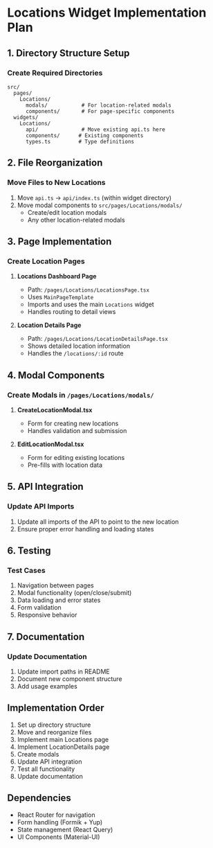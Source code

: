 # Locations Widget Implementation Plan

## 1. Directory Structure Setup

### Create Required Directories
```
src/
  pages/
    Locations/
      modals/           # For location-related modals
      components/       # For page-specific components
  widgets/
    Locations/
      api/              # Move existing api.ts here
      components/      # Existing components
      types.ts         # Type definitions
```

## 2. File Reorganization

### Move Files to New Locations
1. Move `api.ts` → `api/index.ts` (within widget directory)
2. Move modal components to `src/pages/Locations/modals/`
   - Create/edit location modals
   - Any other location-related modals

## 3. Page Implementation

### Create Location Pages
1. **Locations Dashboard Page**
   - Path: `/pages/Locations/LocationsPage.tsx`
   - Uses `MainPageTemplate`
   - Imports and uses the main `Locations` widget
   - Handles routing to detail views

2. **Location Details Page**
   - Path: `/pages/Locations/LocationDetailsPage.tsx`
   - Shows detailed location information
   - Handles the `/locations/:id` route

## 4. Modal Components

### Create Modals in `/pages/Locations/modals/`
1. **CreateLocationModal.tsx**
   - Form for creating new locations
   - Handles validation and submission

2. **EditLocationModal.tsx**
   - Form for editing existing locations
   - Pre-fills with location data

## 5. API Integration

### Update API Imports
1. Update all imports of the API to point to the new location
2. Ensure proper error handling and loading states

## 6. Testing

### Test Cases
1. Navigation between pages
2. Modal functionality (open/close/submit)
3. Data loading and error states
4. Form validation
5. Responsive behavior

## 7. Documentation

### Update Documentation
1. Update import paths in README
2. Document new component structure
3. Add usage examples

## Implementation Order

1. Set up directory structure
2. Move and reorganize files
3. Implement main Locations page
4. Implement LocationDetails page
5. Create modals
6. Update API integration
7. Test all functionality
8. Update documentation

## Dependencies
- React Router for navigation
- Form handling (Formik + Yup)
- State management (React Query)
- UI Components (Material-UI)
